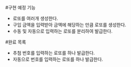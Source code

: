 #구현 예정 기능
* 로또를 여러개 생성한다.
* 구입 금액을 입력받아 금액에 해당하는 만큼 로또를 생성한다.
* 수동 및 자동으로 입력하는 로또를 분리하여 발급한다.

#완료 목록
* 추첨 번호를 입력하는 로또를 하나 발급한다.
* 자동으로 번호를 입력하는 로또를 하나 발급한다.